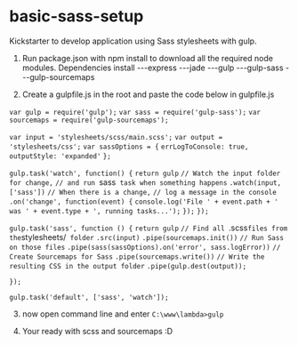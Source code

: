# basic-sass-setup
Kickstarter to develop application using Sass stylesheets with gulp.

1. Run package.json with npm install to download all the required node modules.
   Dependencies install
   ---express
   ---jade
   ---gulp
   ---gulp-sass
   ---gulp-sourcemaps

2. Create a gulpfile.js	in the root and paste the code below in gulpfile.js

`var gulp = require('gulp');`
`var sass = require('gulp-sass');`
`var sourcemaps = require('gulp-sourcemaps');`

`var input = 'stylesheets/scss/main.scss';`
`var output = 'stylesheets/css';`
`var sassOptions = {`
  `errLogToConsole: true,`
  `outputStyle: 'expanded'`
`};`

`gulp.task('watch', function() {`
  `return gulp`
    `// Watch the input folder for change,`
    `// and run `sass` task when something happens`
    `.watch(input, ['sass'])`
    `// When there is a change,`
    `// log a message in the console`
    `.on('change', function(event) {`
      `console.log('File ' + event.path + ' was ' + event.type + ', running tasks...');`
    `});`
`});`

`gulp.task('sass', function () {`
  `return gulp`
    `// Find all `.scss` files from the `stylesheets/` folder`
    `.src(input)`
    `.pipe(sourcemaps.init())`
    `// Run Sass on those files`
    `.pipe(sass(sassOptions).on('error', sass.logError))`
    `// Create Sourcemaps for Sass`
    `.pipe(sourcemaps.write())`
    `// Write the resulting CSS in the output folder`
    `.pipe(gulp.dest(output));`

`});`

`gulp.task('default', ['sass', 'watch']);`

3. now open command line and enter
   `C:\www\lambda>gulp`

4. Your ready with scss and sourcemaps :D